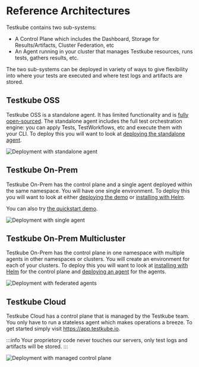 # Reference Architectures

Testkube contains two sub-systems:

- A Control Plane which includes the Dashboard, Storage for Results/Artifacts, Cluster Federation, etc
- An Agent running in your cluster that manages Testkube resources, runs tests, gathers results, etc.

The two sub-systems can be deployed in variety of ways to give flexibility into where your tests are executed and where test logs and artifacts are stored.

## Testkube OSS

Testkube OSS is a standalone agent. It has limited functionality and is [fully open-sourced][testkube-repo]. The standalone agent includes the full test orchestration engine: you can apply Tests, TestWorkflows, etc and execute them with your CLI. To deploy this you will want to look at [deploying the standalone agent][deploy-standalone].

![Deployment with standalone agent](../../img/architecture-standalone.jpeg)

## Testkube On-Prem

Testkube On-Prem has the control plane and a single agent deployed within the same namespace. You will have one single environment. To deploy this you will want to look at either [deploying the demo][deploy-demo] or [installing with Helm][deploy-with-helm].

You can also try [the quickstart demo][deploy-quickstart].

![Deployment with single agent](../../img/architecture-default.jpeg)

## Testkube On-Prem Multicluster

Testkube On-Prem has the control plane in one namespace with multiple agents in other namespaces or clusters. You will create an environment for each of your clusters. To deploy this you will want to look at [installing with Helm][deploy-with-helm] for the control plane and [deploying an agent][deploy-agent] for the agents.

![Deployment with federated agents](../../img/architecture-federated.jpeg)

## Testkube Cloud

Testkube Cloud has a control plane that is managed by the Testkube team.
You only have to run a stateless agent which makes operations a breeze.
To get started simply visit https://app.testkube.io.

:::info
Your proprietory code never touches our servers, only test logs and artifacts will be stored.
:::

![Deployment with managed control plane](../../img/architecture-managed.jpeg)

[cloud]: https://app.testkube.io/
[deploy-quickstart]: /articles/install/quickstart-install
[deploy-standalone]: /articles/install/install-with-cli#deploy-the-open-source-standalone-agent
[deploy-agent]: /articles/install/install-with-cli#deploy-an-agent-that-will-connect-to-a-control-plane
[deploy-demo]: /articles/install/install-with-cli#deploy-an-on-prem-demo
[deploy-with-helm]: /articles/install/install-with-helm
[testkube-repo]: https://github.com/kubeshop/testkube
